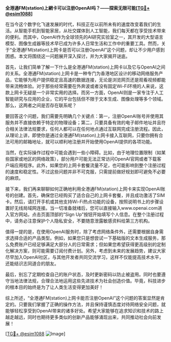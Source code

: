 **全港通FM(station)上網卡可以注册OpenAI吗？——探索无限可能[[TG💪+ @esim1088](https://t.me/s/esim1088)]**

在当今这个数字化飞速发展的时代，科技正在以前所未有的速度改变着我们的生活。从智能手机到智能家居，从社交媒体到人工智能，我们每天都在享受技术带来的便利。而其中，OpenAI作为全球领先的AI研究实验室之一，其开发的大型语言模型、图像生成器等技术早已成为许多人日常生活和工作中的重要工具。然而，关于“全港通FM(station)上网卡是否可以注册OpenAI”这个问题，却让不少用户感到困惑。本文将围绕这一问题展开深入探讨，并为大家揭开谜底。

首先，让我们简单了解一下什么是全港通FM(station)上网卡以及它与OpenAI之间的关系。全港通FM(station)上网卡是一种专门为香港地区设计的移动网络服务产品，它能够为用户提供稳定且高速的数据连接，无论是浏览网页还是观看视频都能带来流畅体验。对于那些经常需要在外奔波或者没有固定Wi-Fi环境的人来说，这款上网卡无疑是一个非常实用的选择。而另一方面，OpenAI则是一家专注于人工智能研究与应用的企业，它的平台包括但不限于文本生成、图像处理等多个领域。那么，这两者之间是否存在联系呢？

要回答这个问题，我们需要先明确几个关键点：第一，注册OpenAI账号并使用其服务并不直接依赖于特定的物理设备；第二，只要具备有效的电子邮件地址并且符合相关法律法规要求，任何人都可以在任何地点通过互联网完成注册流程。因此，从理论上讲，即使你是通过全港通FM(station)上网卡接入互联网，只要你拥有合法可用的邮箱地址，就可以顺利地注册并开始使用OpenAI提供的各项功能。

当然，在实际操作过程中可能会遇到一些小障碍。比如，由于地理位置限制（如某些国家或地区的网络政策），部分用户可能无法正常访问OpenAI官网或者下载客户端应用程序。此外，如果您的上网卡套餐流量不足，也可能影响到整个注册过程的速度和稳定性。不过这些问题并非不可克服，只需提前做好规划即可避免不必要的麻烦。

接下来，我们再来聊聊如何正确地利用全港通FM(station)上网卡来实现OpenAI账号的创建。首先，确保您已经购买了适合自己的上网卡套餐，并且成功激活了SIM卡。然后，请打开手机或其他支持Wi-Fi热点功能的设备，按照说明书上的步骤设置好无线局域网连接。当一切准备就绪后，您可以直接输入www.openai.com进入官方网站，点击页面顶部的“Sign Up”按钮开始填写个人信息。在整个注册过程中，请务必注意保护个人隐私安全，不要随意泄露敏感资料给第三方机构。

值得一提的是，在使用OpenAI服务时，除了考虑网络条件外，还需要根据自身需求选择合适的产品类型。例如，如果您只是想尝试一下基础版的文本生成服务，那么免费账户已经足够满足大部分人的日常需求；但如果您希望获得更高级别的定制化解决方案，则可能需要订阅付费计划。另外，考虑到未来的发展趋势，建议大家尽早加入OpenAI社区，与其他开发者共同交流学习，这样不仅能提高技术水平，还能结识志同道合的朋友。

最后，别忘了定期检查自己的账户状态，及时更新密码以防止被盗用。同时也要遵守当地法律法规，合理合法地运用这些先进技术为社会创造价值。毕竟，科技进步的根本目的始终是为了让人类生活变得更加美好！

综上所述，“全港通FM(station)上网卡能否注册OpenAI”这个问题的答案显然是肯定的。只要我们掌握了正确的操作方法，并且保持谨慎态度对待网络安全问题，就能够轻松享受到OpenAI带来的诸多好处。希望大家能够在追求知识和技术的路上越走越远，同时也期待更多类似的创新产品能够涌现出来，共同推动社会向前发展！

[[TG💪+ @esim1088](https://t.me/s/esim1088) ![Image](https://i.postimg.cc/4NQfJmqS/Snipaste-2025-05-13-00-14-12.png)]